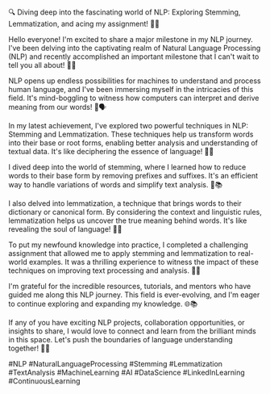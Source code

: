 🔍 Diving deep into the fascinating world of NLP: Exploring Stemming, Lemmatization, and acing my assignment! 📝💡

Hello everyone! I'm excited to share a major milestone in my NLP journey. I've been delving into the captivating realm of Natural Language Processing (NLP) and recently accomplished an important milestone that I can't wait to tell you all about! 🌟🚀

NLP opens up endless possibilities for machines to understand and process human language, and I've been immersing myself in the intricacies of this field. It's mind-boggling to witness how computers can interpret and derive meaning from our words! 🤖🗣️

In my latest achievement, I've explored two powerful techniques in NLP: Stemming and Lemmatization. These techniques help us transform words into their base or root forms, enabling better analysis and understanding of textual data. It's like deciphering the essence of language! 🌱✨

I dived deep into the world of stemming, where I learned how to reduce words to their base form by removing prefixes and suffixes. It's an efficient way to handle variations of words and simplify text analysis. 🌾📚

I also delved into lemmatization, a technique that brings words to their dictionary or canonical form. By considering the context and linguistic rules, lemmatization helps us uncover the true meaning behind words. It's like revealing the soul of language! 📖💫

To put my newfound knowledge into practice, I completed a challenging assignment that allowed me to apply stemming and lemmatization to real-world examples. It was a thrilling experience to witness the impact of these techniques on improving text processing and analysis. 🚀💬

I'm grateful for the incredible resources, tutorials, and mentors who have guided me along this NLP journey. This field is ever-evolving, and I'm eager to continue exploring and expanding my knowledge. 🌐📚

If any of you have exciting NLP projects, collaboration opportunities, or insights to share, I would love to connect and learn from the brilliant minds in this space. Let's push the boundaries of language understanding together! 🌟🤝

#NLP #NaturalLanguageProcessing #Stemming #Lemmatization #TextAnalysis #MachineLearning #AI #DataScience #LinkedInLearning #ContinuousLearning

